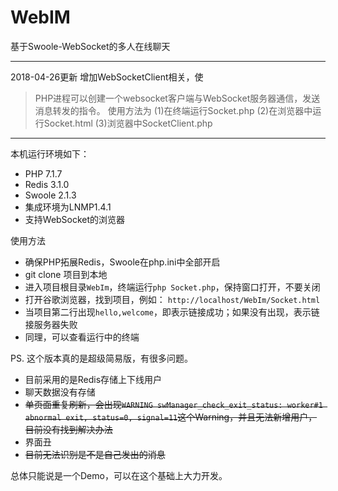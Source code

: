 # WebIM
基于Swoole-WebSocket的多人在线聊天

***
2018-04-26更新
增加WebSocketClient相关，使
>PHP进程可以创建一个websocket客户端与WebSocket服务器通信，发送消息转发的指令。
使用方法为
(1)在终端运行Socket.php
(2)在浏览器中运行Socket.html
(3)浏览器中SocketClient.php
***

本机运行环境如下：
* PHP 7.1.7
* Redis 3.1.0
* Swoole 2.1.3
* 集成环境为LNMP1.4.1
* 支持WebSocket的浏览器

使用方法
* 确保PHP拓展Redis，Swoole在php.ini中全部开启
* git clone 项目到本地
* 进入项目根目录`WebIm`，终端运行`php Socket.php`，保持窗口打开，不要关闭
* 打开谷歌浏览器，找到项目，例如：
`http://localhost/WebIm/Socket.html`
* 当项目第二行出现`hello,welcome`，即表示链接成功；如果没有出现，表示链接服务器失败
* 同理，可以查看运行中的终端

PS. 这个版本真的是超级简易版，有很多问题。
* 目前采用的是Redis存储上下线用户
* 聊天数据没有存储
* ~~单页面重复刷新，会出现`WARNING swManager_check_exit_status: worker#1 abnormal exit, status=0, signal=11`这个Warning，并且无法新增用户，目前没有找到解决办法~~
* 界面丑
* ~~目前无法识别是不是自己发出的消息~~

总体只能说是一个Demo，可以在这个基础上大力开发。


